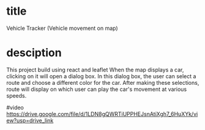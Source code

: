# title
Vehicle Tracker (Vehicle movement on map)

# desciption
This project build using react and leaflet
When the map displays a car, clicking on it will open a dialog box. 
In this dialog box, the user can select a route and choose a different color for the car. 
After making these selections, route will display on which user can play the car's movement at various speeds.

#video 
https://drive.google.com/file/d/1LDN8gQWRTiUPPHEJsnAtiXgh7_6HuXYk/view?usp=drive_link 
